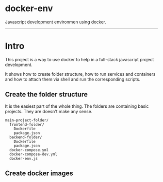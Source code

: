 # docker-env

Javascript development environmen using docker.

---

# Intro

This project is a way to use docker to help in a full-stack javascript project development.

It shows how to create folder structure, how to run services and containers and how to attach them via shell and run the corresponding scripts.

## Create the folder structure

It is the easiest part of the whole thing. The folders are containing basic projects. They are doesn't make any sense.

```
main-project-folder/
  frontend-folder/
    Dockerfile
    package.json
  backend-folder/
    Dockerfile
    package.json
  docker-compose.yml
  docker-compose-dev.yml
  docker-env.js
```

## Create docker images
